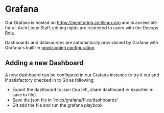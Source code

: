 # Grafana

Our Grafana is hosted on https://monitoring.archlinux.org and is accessible for
all Arch Linux Staff, editing rights are restricted to users with the Devops
Role.

Dashboards and datasources are automatically provisioned by Grafana with Grafana's built-in [provisioning configuration](https://grafana.com/docs/grafana/latest/administration/provisioning/).

## Adding a new Dashboard

A new dashboard can be configured in our Grafana instance to try it out and if satisfactory checked in to Git as following:

* Export the dashboard to json (top left, share dashboard => exporter => save to file).
* Save the json file in `roles/grafana/files/dashboards'
* Git add the file and run the grafana playbook
